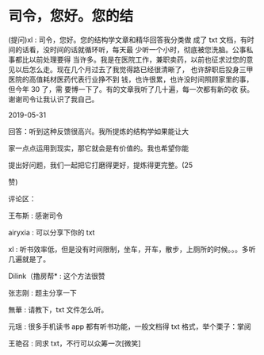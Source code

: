 # 司令，您好。您的结

(提问)xl : 司令，您好。您的结构学文章和精华回答我分类做 成了 txt 文档，有时间的话看，没时间的话就循环听，每天最 少听一个小时，彻底被您洗脑。公事私事都比以前处理要得 当许多。我是在医院工作，兼职卖药，以前也征求过您的意 见以后怎么走。现在几个月过去了我觉得路已经很清晰了， 也许辞职后投身三甲医院的高值耗材医药代表行业挣不到 钱，也许很累，也许没时间照顾家里的事，但今年 30 了，需 要博一下了。有的文章我听了几十遍，每一次都有新的收 获。谢谢司令让我认识了我自己。

2019-05-31

回答：听到这种反馈很高兴。我所提炼的结构学如果能让大

家一点点运用到现实，那它就会是有价值的。我也希望你能

提出好问题，我们一起把它打磨得更好，提炼得更完整。(25

赞)

评论区：

王布斯 : 感谢司令

airyxia : 可以分享下你的 txt

xl : 听书效率低，但是没有时间限制，坐车，开车，散步，上厕所的时候。。。多听几遍就是了。

Dilink（撸房帮* : 这个方法很赞

张志刚 : 题主分享一下

無華 : 请教下，txt 文件怎么听。

元瑶 : 很多手机读书 app 都有听书功能，一般文档得 txt 格式，举个栗子：掌阅

王艳召 : 同求 txt，不行可以众筹一次[微笑]